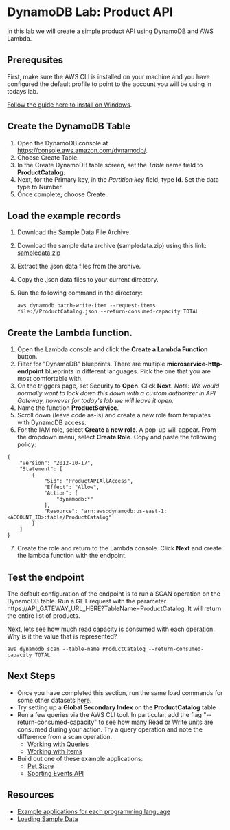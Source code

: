# DynamoDB Lab: Product API

In this lab we will create a simple product API using DynamoDB and AWS Lambda.

## Prerequsites

First, make sure the AWS CLI is installed on your machine and you have configured the default profile to point to the account you will be using in todays lab.

[Follow the guide here to install on Windows](http://docs.aws.amazon.com/cli/latest/userguide/awscli-install-windows.html).

## Create the DynamoDB Table

1. Open the DynamoDB console at https://console.aws.amazon.com/dynamodb/.
2. Choose Create Table.
4. In the Create DynamoDB table screen, set the *Table* name field to **ProductCatalog**.
5. Next, for the Primary key, in the *Partition key* field, type **Id**. Set the data type to Number.
6. Once complete, choose Create.

## Load the example records

1. Download the Sample Data File Archive
2. Download the sample data archive (sampledata.zip) using this link: [sampledata.zip](http://docs.aws.amazon.com/amazondynamodb/latest/developerguide/samples/sampledata.zip)
3. Extract the .json data files from the archive.
4. Copy the .json data files to your current directory.
5. Run the following command in the directory:

    ```
    aws dynamodb batch-write-item --request-items file://ProductCatalog.json --return-consumed-capacity TOTAL
    ```
## Create the Lambda function.

1. Open the Lambda console and click the **Create a Lambda Function** button.
2. Filter for "DynamoDB" blueprints. There are multiple **microservice-http-endpoint** blueprints in different languages. Pick the one that you are most comfortable with.  
3. On the triggers page, set Security to **Open**. Click **Next**. *Note: We would normally want to lock down this down with a custom authorizer in API Gateway, however for today's lab we will leave it open.*
4. Name the function **ProductService**.
5. Scroll down (leave code as-is) and create a new role from templates with DynamoDB access.
6. For the IAM role, select **Create a new role**. A pop-up will appear. From the dropdown menu, select **Create Role**. Copy and paste the following policy:

```
{
    "Version": "2012-10-17",
    "Statement": [
        {
            "Sid": "ProductAPIAllAccess",
            "Effect": "Allow",
            "Action": [
                "dynamodb:*"
            ],
            "Resource": "arn:aws:dynamodb:us-east-1:<ACCOUNT_ID>:table/ProductCatalog"
        }
    ]
}
```
7. Create the role and return to the Lambda console. Click **Next** and create the lambda function with the endpoint.

## Test the endpoint

The default configuration of the endpoint is to run a SCAN operation on the DynamoDB table. Run a GET request with the parameter https://API_GATEWAY_URL_HERE?TableName=ProductCatalog. It will return the entire list of products.

Next, lets see how much read capacity is consumed with each operation. Why is it the value that is represented?
```
aws dynamodb scan --table-name ProductCatalog --return-consumed-capacity TOTAL
```
## Next Steps

- Once you have completed this section, run the same load commands for some other datasets [here](http://docs.aws.amazon.com/amazondynamodb/latest/developerguide/SampleData.CreateTables.html).
- Try setting up a **Global Secondary Index** on the **ProductCatalog** table
- Run a few queries via the AWS CLI tool. In particular, add the flag "--return-consumed-capacity" to see how many Read or Write units are consumed during your action. Try a query operation and note the difference from a scan operation.
  - [Working with Queries](http://docs.aws.amazon.com/amazondynamodb/latest/developerguide/Query.html)
  - [Working with Items](http://docs.aws.amazon.com/amazondynamodb/latest/developerguide/WorkingWithItems.html)
- Build out one of these example applications:
  - [Pet Store](https://github.com/awslabs/api-gateway-secure-pet-store)
  - [Sporting Events API](https://github.com/awslabs/lambda-java8-dynamodb)

## Resources

- [Example applications for each programming language](http://docs.aws.amazon.com/amazondynamodb/latest/gettingstartedguide/Welcome.html)
- [Loading Sample Data](http://docs.aws.amazon.com/amazondynamodb/latest/developerguide/SampleData.CreateTables.html)
